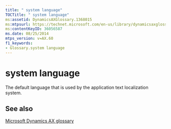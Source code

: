 ```yaml
---
title: " system language"
TOCTitle: " system language"
ms:assetid: DynamicsAXGlossary.1368015
ms:mtpsurl: https://technet.microsoft.com/en-us/library/dynamicsaxglossary.1368015(v=AX.60)
ms:contentKeyID: 36056587
ms.date: 08/25/2014
mtps_version: v=AX.60
f1_keywords:
- Glossary.system language
---
```


# system language

The default language that is used by the application text localization system.

## See also

[Microsoft Dynamics AX glossary](glossary/microsoft-dynamics-ax-glossary.md)

  


